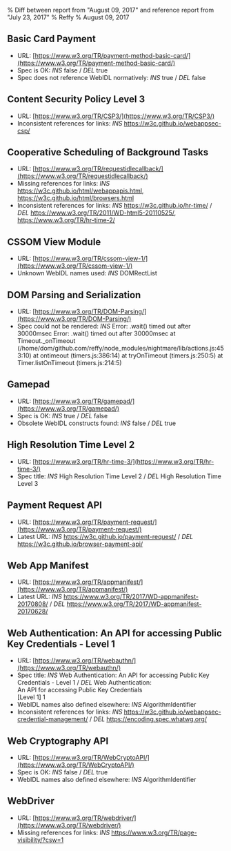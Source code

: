 % Diff between report from "August 09, 2017" and reference report from "July 23, 2017"
% Reffy
% August 09, 2017

## Basic Card Payment

- URL: [https://www.w3.org/TR/payment-method-basic-card/](https://www.w3.org/TR/payment-method-basic-card/)
- Spec is OK: *INS* false / *DEL* true
- Spec does not reference WebIDL normatively: *INS* true / *DEL* false


## Content Security Policy Level 3

- URL: [https://www.w3.org/TR/CSP3/](https://www.w3.org/TR/CSP3/)
- Inconsistent references for links: *INS* https://w3c.github.io/webappsec-csp/


## Cooperative Scheduling of Background Tasks

- URL: [https://www.w3.org/TR/requestidlecallback/](https://www.w3.org/TR/requestidlecallback/)
- Missing references for links: *INS* https://w3c.github.io/html/webappapis.html, https://w3c.github.io/html/browsers.html
- Inconsistent references for links: *INS* https://w3c.github.io/hr-time/ / *DEL* https://www.w3.org/TR/2011/WD-html5-20110525/, https://www.w3.org/TR/hr-time-2/


## CSSOM View Module

- URL: [https://www.w3.org/TR/cssom-view-1/](https://www.w3.org/TR/cssom-view-1/)
- Unknown WebIDL names used: *INS* DOMRectList


## DOM Parsing and Serialization

- URL: [https://www.w3.org/TR/DOM-Parsing/](https://www.w3.org/TR/DOM-Parsing/)
- Spec could not be rendered: *INS* Error: .wait() timed out after 30000msec Error: .wait() timed out after 30000msec
    at Timeout._onTimeout (/home/dom/github.com/reffy/node_modules/nightmare/lib/actions.js:453:10)
    at ontimeout (timers.js:386:14)
    at tryOnTimeout (timers.js:250:5)
    at Timer.listOnTimeout (timers.js:214:5)


## Gamepad

- URL: [https://www.w3.org/TR/gamepad/](https://www.w3.org/TR/gamepad/)
- Spec is OK: *INS* true / *DEL* false
- Obsolete WebIDL constructs found: *INS* false / *DEL* true


## High Resolution Time Level 2

- URL: [https://www.w3.org/TR/hr-time-3/](https://www.w3.org/TR/hr-time-3/)
- Spec title: *INS* High Resolution Time Level 2 / *DEL* High Resolution Time Level 3


## Payment Request API

- URL: [https://www.w3.org/TR/payment-request/](https://www.w3.org/TR/payment-request/)
- Latest URL: *INS* https://w3c.github.io/payment-request/ / *DEL* https://w3c.github.io/browser-payment-api/


## Web App Manifest

- URL: [https://www.w3.org/TR/appmanifest/](https://www.w3.org/TR/appmanifest/)
- Latest URL: *INS* https://www.w3.org/TR/2017/WD-appmanifest-20170808/ / *DEL* https://www.w3.org/TR/2017/WD-appmanifest-20170628/


## Web Authentication: An API for accessing Public Key Credentials - Level 1

- URL: [https://www.w3.org/TR/webauthn/](https://www.w3.org/TR/webauthn/)
- Spec title: *INS* Web Authentication: An API for accessing Public Key Credentials - Level 1 / *DEL* Web Authentication:<br>An API for accessing Public Key Credentials<br>[Level 1] 1
- WebIDL names also defined elsewhere: *INS* AlgorithmIdentifier
- Inconsistent references for links: *INS* https://w3c.github.io/webappsec-credential-management/ / *DEL* https://encoding.spec.whatwg.org/


## Web Cryptography API

- URL: [https://www.w3.org/TR/WebCryptoAPI/](https://www.w3.org/TR/WebCryptoAPI/)
- Spec is OK: *INS* false / *DEL* true
- WebIDL names also defined elsewhere: *INS* AlgorithmIdentifier


## WebDriver

- URL: [https://www.w3.org/TR/webdriver/](https://www.w3.org/TR/webdriver/)
- Missing references for links: *INS* https://www.w3.org/TR/page-visibility/?csw=1


